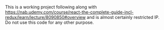 This is a working project following along with  https://nab.udemy.com/course/react-the-complete-guide-incl-redux/learn/lecture/8090850#overview
and is almost certainly restricted IP.  Do not use this code for any other purpose. 
